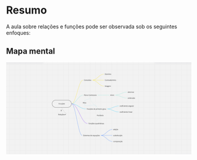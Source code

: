 # Resumo

A aula sobre relações e funções pode ser observada sob os seguintes enfoques:

## Mapa mental

![Mapa mental da aula](../../../../../images/matematica_computacional/mc12.png)